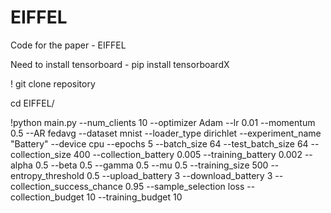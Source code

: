 # EIFFEL
Code for the paper - EIFFEL

Need to install tensorboard - pip install tensorboardX<br>

! git clone repository

cd EIFFEL/

!python main.py --num_clients 10 --optimizer Adam --lr 0.01 --momentum 0.5 --AR fedavg --dataset mnist --loader_type dirichlet --experiment_name "Battery" --device cpu --epochs 5 --batch_size 64 --test_batch_size 64 --collection_size 400 --collection_battery 0.005 --training_battery 0.002 --alpha 0.5 --beta 0.5 --gamma 0.5 --mu 0.5 --training_size 500 --entropy_threshold 0.5 --upload_battery 3 --download_battery 3 --collection_success_chance 0.95 --sample_selection loss --collection_budget 10 --training_budget 10
